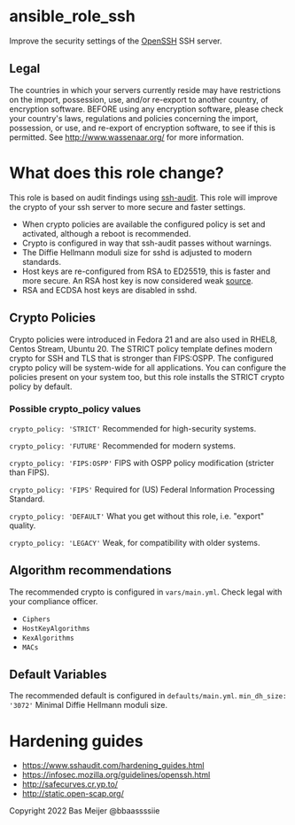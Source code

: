 # ansible_role_ssh
Improve the security settings of the [OpenSSH](https://www.openssh.com/) SSH server.

## Legal

The countries in which your servers currently reside may have restrictions on the import, possession, use, and/or re-export to another country, of encryption software. BEFORE using any encryption software, please check your country's laws, regulations and policies concerning the import, possession, or use, and re-export of encryption software, to see if this is permitted. See http://www.wassenaar.org/ for more information.

# What does this role change?

This role is based on audit findings using [ssh-audit](https://github.com/jtesta/ssh-audit). This role will improve the crypto of your ssh server to more secure and faster settings.

- When crypto policies are available the configured policy is set and activated, although a reboot is recommended.
- Crypto is configured in way that ssh-audit passes without warnings.
- The  Diffie Hellmann moduli size for sshd is adjusted to modern standards.
- Host keys are re-configured from RSA to ED25519, this is faster and more secure. An RSA host key is now considered weak [source](https://eprint.iacr.org/2020/014.pdf).
- RSA and ECDSA host keys are disabled in sshd.

## Crypto Policies

Crypto policies were introduced in Fedora 21 and are also used in RHEL8, Centos Stream, Ubuntu 20. The STRICT policy template defines modern crypto for SSH and TLS that is stronger than FIPS:OSPP. The configured crypto policy will be system-wide for all applications. You can configure the policies present on your system too, but this role installs the STRICT crypto policy by default.

### Possible crypto_policy values

`crypto_policy: 'STRICT'` Recommended for high-security systems.

`crypto_policy: 'FUTURE'` Recommended for modern systems.

`crypto_policy: 'FIPS:OSPP'` FIPS with OSPP policy modification (stricter than FIPS).

`crypto_policy: 'FIPS'` Required for (US) Federal Information Processing Standard.

`crypto_policy: 'DEFAULT'` What you get without this role, i.e. "export" quality.

`crypto_policy: 'LEGACY'` Weak, for compatibility with older systems.

## Algorithm recommendations

The recommended crypto is configured in `vars/main.yml`. Check legal with your compliance officer.

- `Ciphers`
- `HostKeyAlgorithms`
- `KexAlgorithms`
- `MACs`

## Default Variables

The recommended default is configured in `defaults/main.yml`.
`min_dh_size: '3072'` Minimal Diffie Hellmann moduli size.

# Hardening guides

- https://www.sshaudit.com/hardening_guides.html
- https://infosec.mozilla.org/guidelines/openssh.html
- http://safecurves.cr.yp.to/
- http://static.open-scap.org/


Copyright 2022 Bas Meijer @bbaassssiie
